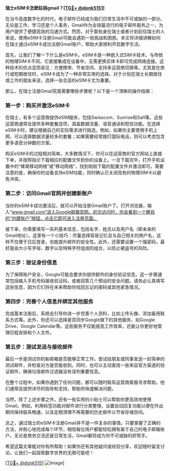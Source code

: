 **瑞士eSIM卡怎麽註冊gmail？[[TG💪+ @donk5151](https://t.me/s/donk5151)]**

在当今高度数字化的时代，电子邮件已经成为我们日常生活中不可或缺的一部分。无论是工作、学习还是个人事务，Gmail作为全球最流行的电子邮件服务之一，为用户提供了便捷高效的沟通方式。然而，对于那些身在瑞士或者计划前往瑞士的人来说，使用eSIM卡注册Gmail可能会遇到一些挑战和困惑。本文将详细讲解如何在瑞士通过eSIM卡成功注册Gmail账户，帮助大家顺利开启数字生活。

首先，让我们了解一下什么是eSIM卡。eSIM卡是一种嵌入式SIM卡技术，与传统的物理SIM卡不同，它直接集成在设备中，无需更换实体卡即可完成网络连接。这种技术的优点显而易见：方便携带、节省空间、支持多运营商切换等。尤其是在旅行或短期居住时，eSIM卡成为了一种非常实用的选择。对于计划在瑞士长期居住或工作的朋友来说，选择一张合适的eSIM卡尤为重要。

那么，在瑞士注册Gmail究竟需要哪些步骤呢？以下是一个清晰的操作指南：

### 第一步：购买并激活eSIM卡

在瑞士，有多个运营商提供eSIM服务，包括Swisscom、Sunrise和Salt等。这些运营商通常会提供多种套餐选项，涵盖数据流量、语音通话和短信功能。在选择eSIM卡时，建议根据自己的实际需求进行挑选。例如，如果你主要使用手机上网，可以选择数据流量较多的套餐；如果需要经常拨打国际电话，则可以考虑包含更多语音分钟数的方案。

购买eSIM卡的过程相对简单。大多数情况下，你可以在运营商的官方网站上直接下单，并按照指示下载相应的配置文件到你的设备上。一旦下载完毕，打开手机设置中的“蜂窝移动网络”或“移动网络”，找到刚刚下载的配置文件并激活即可。需要注意的是，确保你的设备支持eSIM功能，同时确认已关闭现有的物理SIM卡以避免冲突。

### 第二步：访问Gmail官网并创建新账户

当你的eSIM卡成功激活后，就可以开始注册Gmail账户了。打开浏览器，输入“www.gmail.com”进入Google邮箱官网。初次访问时，你会看到一个醒目的“创建账户”按钮，点击它即可进入注册页面。

接下来，你需要填写一系列基本信息，包括名字、姓氏以及用户名（即未来的Gmail地址）。这里有一个小技巧：尽量选择容易记忆且与自己相关的用户名，这样不仅便于日后登录，也能提升邮件的安全性。此外，还需要设置一个强密码，最好是由大小写字母、数字以及特殊字符组成的组合，以防止被盗号的风险。

### 第三步：验证身份信息

为了保障账户安全，Google可能会要求你提供额外的身份验证信息。这一步骤通常包括输入手机号码接收验证码，或者回答几个预设的安全问题。请务必认真填写这些信息，因为它们将在未来帮助你找回忘记的密码或其他紧急情况。

### 第四步：完善个人信息并绑定其他服务

完成基本注册后，系统会引导你进一步完善个人资料，比如上传头像、添加备用联系方式等。此外，你还可以选择是否同步Google旗下的其他服务，如Google Drive、Google Calendar等。这些服务不仅能提高工作效率，还能让你更好地管理日程安排和个人文件。

### 第五步：测试发送与接收邮件

最后一步是测试你的新邮箱是否能够正常工作。尝试给朋友或同事发送一封简单的测试邮件，并检查对方是否能收到。同时，也可以主动查找一些来自官方渠道的验证邮件，确保垃圾邮件过滤器没有误判重要信息。

在整个过程中，如果你遇到了任何问题，都可以随时联系运营商客服寻求帮助。他们通常会提供详尽的指导和支持，帮助你快速解决问题。

当然，除了上述步骤之外，还有一些实用的小贴士可以帮助你更高效地使用Gmail。例如，利用标签功能对邮件进行分类整理，设置自动回复功能以便在外出期间保持联系畅通，以及定期清理不再需要的历史邮件以节省存储空间。

总之，通过瑞士的eSIM卡注册Gmail并不是一件复杂的事情。只要掌握了正确的方法，并耐心地完成每个环节，相信每位用户都能轻松拥有属于自己的电子邮箱账户。无论是商务交流还是日常生活，Gmail都将成为你不可或缺的好帮手。

希望这篇文章能对你有所帮助！如果你还有其他疑问或经验分享，欢迎随时留言讨论。让我们一起探索数字世界的无限可能吧！

[[TG💪+ @donk5151](https://t.me/s/donk5151) ![Image](https://i.postimg.cc/rwNCRYN7/Snipaste-2025-04-30-17-27-05.png)]